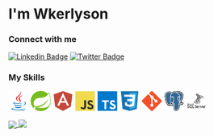# I'm Wkerlyson


### Connect with me

[![Linkedin Badge](https://img.shields.io/badge/-LinkedIn-blue?style=flat-square&logo=Linkedin&logoColor=white&link=https://www.linkedin.com/in/wkerlyson-batista/)](https://www.linkedin.com/in/wkerlyson-batista/)
[![Twitter Badge](https://img.shields.io/badge/-Twitter-1ca0f1?style=flat-square&labelColor=1ca0f1&logo=twitter&logoColor=white&link=https://twitter.com/Wkerlyson)](https://twitter.com/Wkerlyson)

### My Skills

<img src="https://raw.githubusercontent.com/devicons/devicon/master/icons/java/java-original.svg" width="40" heigth="40"></img>
<img src="https://raw.githubusercontent.com/devicons/devicon/master/icons/spring/spring-original.svg" width="40" heigth="40"></img>
<img src="https://raw.githubusercontent.com/devicons/devicon/master/icons/angularjs/angularjs-plain.svg" width="40" heigth="40"></img> 
<img src="https://raw.githubusercontent.com/devicons/devicon/master/icons/javascript/javascript-original.svg" width="40" heigth="40"></img>
<img src="https://raw.githubusercontent.com/devicons/devicon/master/icons/typescript/typescript-original.svg" width="40" heigth="40"></img>
<img src="https://raw.githubusercontent.com/devicons/devicon/master/icons/css3/css3-original.svg" width="40" heigth="40"></img>
<img src="https://raw.githubusercontent.com/devicons/devicon/master/icons/git/git-original.svg" width="40" heigth="40"></img>
<img src="https://raw.githubusercontent.com/devicons/devicon/master/icons/postgresql/postgresql-original.svg" width="40" heigth="40"></img>
<img src="https://raw.githubusercontent.com/devicons/devicon/master/icons/microsoftsqlserver/microsoftsqlserver-plain-wordmark.svg" width="40" heigth="40"></img>

  

<a href="https://github.com/anuraghazra/github-readme-stats">
  <img align="center" src="https://github-readme-stats.vercel.app/api?username=wkerlyson&show_icons=true&theme=vue-dark" />
</a>
<a href="https://github.com/anuraghazra/convoychat">
  <img align="top" style="height: 195px !important" src="https://github-readme-stats.vercel.app/api/top-langs/?username=wkerlyson&layout=compact&theme=vue-dark" />
</a>






